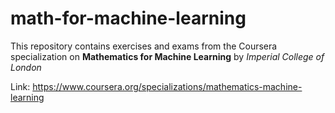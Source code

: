 # math-for-machine-learning
This repository contains exercises and exams from the Coursera specialization on **Mathematics for Machine Learning** by *Imperial College of London*

Link: https://www.coursera.org/specializations/mathematics-machine-learning
